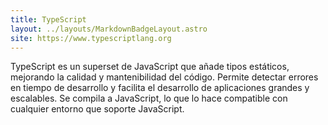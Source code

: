 ```yaml
---
title: TypeScript
layout: ../layouts/MarkdownBadgeLayout.astro
site: https://www.typescriptlang.org
---
```



TypeScript es un superset de JavaScript que añade tipos estáticos, mejorando la calidad y mantenibilidad del código. Permite detectar errores en tiempo de desarrollo y facilita el desarrollo de aplicaciones grandes y escalables. Se compila a JavaScript, lo que lo hace compatible con cualquier entorno que soporte JavaScript.